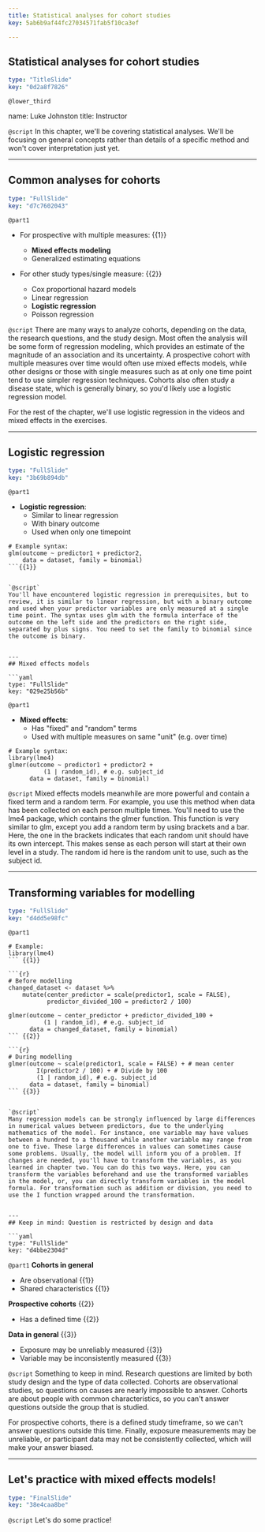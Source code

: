 ```yaml
---
title: Statistical analyses for cohort studies
key: 5ab6b9af44fc27034571fab5f10ca3ef

---
```

## Statistical analyses for cohort studies

```yaml
type: "TitleSlide"
key: "0d2a8f7826"
```

`@lower_third`

name: Luke Johnston
title: Instructor


`@script`
In this chapter, we'll be covering statistical analyses. We'll be focusing on general concepts rather than details of a specific method and won't cover interpretation just yet.


---
## Common analyses for cohorts

```yaml
type: "FullSlide"
key: "d7c7602043"
```

`@part1`
- For prospective with multiple measures: {{1}}
    - **Mixed effects modeling**
    - Generalized estimating equations

- For other study types/single measure: {{2}}
    - Cox proportional hazard models
    - Linear regression
    - **Logistic regression**
    - Poisson regression


`@script`
There are many ways to analyze cohorts, depending on the data, the research questions, and the study design. Most often the analysis will be some form of regression modeling, which provides an estimate of the magnitude of an association and its uncertainty. A prospective cohort with multiple measures over time would often use mixed effects models, while other designs or those with single measures such as at only one time point tend to use simpler regression techniques. Cohorts also often study a disease state, which is generally binary, so you'd likely use a logistic regression model.

For the rest of the chapter, we'll use logistic regression in the videos and mixed effects in the exercises.


---
## Logistic regression

```yaml
type: "FullSlide"
key: "3b69b894db"
```

`@part1`
- **Logistic regression**: 
    - Similar to linear regression
    - With binary outcome 
    - Used when only one timepoint

```{r}
# Example syntax:
glm(outcome ~ predictor1 + predictor2, 
    data = dataset, family = binomial)
```{{1}}


`@script`
You'll have encountered logistic regression in prerequisites, but to review, it is similar to linear regression, but with a binary outcome and used when your predictor variables are only measured at a single time point. The syntax uses glm with the formula interface of the outcome on the left side and the predictors on the right side, separated by plus signs. You need to set the family to binomial since the outcome is binary.


---
## Mixed effects models

```yaml
type: "FullSlide"
key: "029e25b56b"
```

`@part1`
- **Mixed effects**: 
    - Has "fixed" and "random" terms
    - Used with multiple measures on same "unit" (e.g. over time)

```{r}
# Example syntax:
library(lme4)
glmer(outcome ~ predictor1 + predictor2 + 
          (1 | random_id), # e.g. subject_id
      data = dataset, family = binomial)
```


`@script`
Mixed effects models meanwhile are more powerful and contain a fixed term and a random term. For example, you use this method when data has been collected on each person multiple times. You'll need to use the lme4 package, which contains the glmer function. This function is very similar to glm, except you add a random term by using brackets and a bar. Here, the one in the brackets indicates that each random unit should have its own intercept. This makes sense as each person will start at their own level in a study. The random id here is the random unit to use, such as the subject id.


---
## Transforming variables for modelling

```yaml
type: "FullSlide"
key: "d4dd5e98fc"
```

`@part1`
```{r}
# Example:
library(lme4)
``` {{1}}

```{r}
# Before modelling
changed_dataset <- dataset %>% 
    mutate(center_predictor = scale(predictor1, scale = FALSE),
           predictor_divided_100 = predictor2 / 100)

glmer(outcome ~ center_predictor + predictor_divided_100 + 
          (1 | random_id), # e.g. subject_id
      data = changed_dataset, family = binomial)
``` {{2}}

```{r}
# During modelling
glmer(outcome ~ scale(predictor1, scale = FALSE) + # mean center
        I(predictor2 / 100) + # Divide by 100
        (1 | random_id), # e.g. subject_id
      data = dataset, family = binomial)
``` {{3}}


`@script`
Many regression models can be strongly influenced by large differences in numerical values between predictors, due to the underlying mathematics of the model. For instance, one variable may have values between a hundred to a thousand while another variable may range from one to five. These large differences in values can sometimes cause some problems. Usually, the model will inform you of a problem. If changes are needed, you'll have to transform the variables, as you learned in chapter two. You can do this two ways. Here, you can transform the variables beforehand and use the transformed variables in the model, or, you can directly transform variables in the model formula. For transformation such as addition or division, you need to use the I function wrapped around the transformation.


---
## Keep in mind: Question is restricted by design and data

```yaml
type: "FullSlide"
key: "d4bbe2304d"
```

`@part1`
**Cohorts in general**
- Are observational {{1}}
- Shared characteristics {{1}}

**Prospective cohorts** {{2}}
- Has a defined time {{2}}

**Data in general** {{3}}
- Exposure may be unreliably measured {{3}}
- Variable may be inconsistently measured {{3}}


`@script`
Something to keep in mind. Research questions are limited by both study design and the type of data collected. Cohorts are observational studies, so questions on causes are nearly impossible to answer. Cohorts are about people with common characteristics, so you can't answer questions outside the group that is studied. 

For prospective cohorts, there is a defined study timeframe, so we can't answer questions outside this time. Finally, exposure measurements may be unreliable, or participant data may not be consistently collected, which will make your answer biased.


---
## Let's practice with mixed effects models!

```yaml
type: "FinalSlide"
key: "38e4caa8be"
```

`@script`
Let's do some practice!

